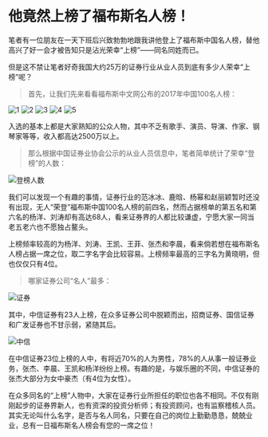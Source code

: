 # 他竟然上榜了福布斯名人榜！ #
笔者有一位朋友在一天下班后兴致勃勃地跟我讲他登上了福布斯中国名人榜，替他高兴了好一会才被告知只是沾光荣幸“上榜”——同名同姓而已。

但是这不禁让笔者好奇我国大约25万的证券行业从业人员到底有多少人荣幸“上榜”呢？

>首先，让我们先来看看福布斯中文网公布的2017年中国100名人榜：

![1](https://github.com/qzcool/SAC/blob/3378dfba6cbe25e9f4dd7df4cdd8cc466d42e2e7/analysis/image/100/1.jpg)
![2](https://github.com/qzcool/SAC/blob/3378dfba6cbe25e9f4dd7df4cdd8cc466d42e2e7/analysis/image/100/2.jpg)
![3](https://github.com/qzcool/SAC/blob/3378dfba6cbe25e9f4dd7df4cdd8cc466d42e2e7/analysis/image/100/3.jpg)
![4](https://github.com/qzcool/SAC/blob/3378dfba6cbe25e9f4dd7df4cdd8cc466d42e2e7/analysis/image/100/4.jpg)
![5](https://github.com/qzcool/SAC/blob/3378dfba6cbe25e9f4dd7df4cdd8cc466d42e2e7/analysis/image/100/5.jpg)

入选的基本上都是大家熟知的公众人物，其中不乏有歌手、演员、导演、作家、钢琴家等等，收入都高达2500万以上。

>那么根据中国证券业协会公示的从业人员信息中，笔者简单统计了荣幸“登榜”的人数：

![登榜人数](https://github.com/qzcool/SAC/blob/Reinaaaaa330-patch-11/analysis/image/同名频率.png)

我们可以发现一个有趣的事情，证券行业的范冰冰、鹿晗、杨幂和赵丽颖暂时还没有出现，无人“荣登”福布斯中国100名人榜的前四名，然而占据榜单的第五名和第六名的杨洋、刘涛却有高达68人，看来证券界的人都比较谦虚，宁愿大家一同当老五老六也不愿独占鳌头。

上榜频率较高的为杨洋、刘涛、王凯、王菲、张杰和李晨，看来倘若想在福布斯名人榜占据一席之位，取二字名字会比较容易。上榜频率最高的三字名为黄晓明，但也仅仅只有4位。

>哪家证券公司“名人”最多：

![证券](https://github.com/qzcool/SAC/blob/Reinaaaaa330-patch-11/analysis/image/证券公司.jpg)

其中，中信证券有23人上榜，在众多证券公司中脱颖而出，招商证券、国信证券和广发证券也不甘示弱，紧随其后。

![中信](https://github.com/qzcool/SAC/blob/Reinaaaaa330-patch-11/analysis/image/张杰中信.png)

在中信证券23位上榜的人中，有将近70%的人为男性，78%的人从事一般证券业务，张杰、李晨、王凯和杨洋纷纷上榜。有趣的是，与娱乐圈的不同，中信证券的张杰大部分为女中豪杰（有4位为女性）。

在众多同名的“上榜”人物中，大家在证券行业所担任的职位也各不相同。不仅有刚刚起步的证券界新人，也有资深的投资分析师；有投资顾问，也有监察稽核人员。其实无论叫什么名字，是否与名人同名，只要在自己的岗位上勤勤恳恳，兢兢业业，总有一日福布斯名人榜会有您的一席之位！
